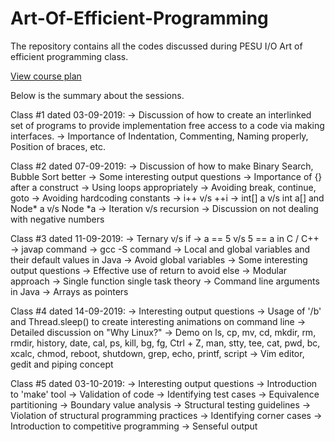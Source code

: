 # Art-Of-Efficient-Programming

The repository contains all the codes discussed during PESU I/O Art of efficient programming class.

<a href="https://drive.google.com/file/d/1bLIFwjT8JaDRWua4Cy1gelDyoBx6Pfv_/view?usp=sharing">View course plan</a>

Below is the summary about the sessions.

Class #1 dated 03-09-2019:
-> Discussion of how to create an interlinked set of programs to provide implementation free access to a code via making interfaces.
-> Importance of Indentation, Commenting, Naming properly, Position of braces, etc.

Class #2 dated 07-09-2019:
-> Discussion of how to make Binary Search, Bubble Sort better
-> Some interesting output questions
-> Importance of {} after a construct
-> Using loops appropriately
-> Avoiding break, continue, goto
-> Avoiding hardcoding constants
-> i++ v/s ++i
-> int[] a v/s int a[] and Node* a v/s Node *a
-> Iteration v/s recursion
-> Discussion on not dealing with negative numbers

Class #3 dated 11-09-2019:
-> Ternary v/s if
-> a == 5 v/s 5 == a in C / C++
-> javap command -> gcc -S command
-> Local and global variables and their default values in Java
-> Avoid global variables
-> Some interesting output questions
-> Effective use of return to avoid else
-> Modular approach
-> Single function single task theory
-> Command line arguments in Java
-> Arrays as pointers

Class #4 dated 14-09-2019:
-> Interesting output questions
-> Usage of '/b' and Thread.sleep() to create interesting animations on command line
-> Detailed discussion on "Why Linux?"
-> Demo on ls, cp, mv, cd, mkdir, rm, rmdir, history, date, cal, ps, kill, bg, fg, Ctrl + Z, man, stty, tee, cat, pwd, bc, xcalc, chmod, reboot, shutdown, grep, echo, printf, script
-> Vim editor, gedit and piping concept

Class #5 dated 03-10-2019:
-> Interesting output questions
-> Introduction to 'make' tool
-> Validation of code
-> Identifying test cases
-> Equivalence partitioning
-> Boundary value analysis
-> Structural testing guidelines
-> Violation of structural programming practices
-> Identifying corner cases
-> Introduction to competitive programming
-> Senseful output
